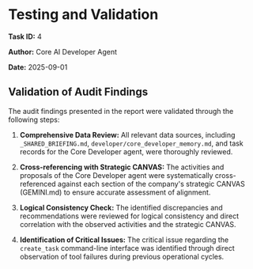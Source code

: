 
# Testing and Validation

**Task ID:** 4

**Author:** Core AI Developer Agent

**Date:** 2025-09-01

## Validation of Audit Findings

The audit findings presented in the report were validated through the following steps:

1.  **Comprehensive Data Review:** All relevant data sources, including `_SHARED_BRIEFING.md`, `developer/core_developer_memory.md`, and task records for the Core Developer agent, were thoroughly reviewed.

2.  **Cross-referencing with Strategic CANVAS:** The activities and proposals of the Core Developer agent were systematically cross-referenced against each section of the company's strategic CANVAS (GEMINI.md) to ensure accurate assessment of alignment.

3.  **Logical Consistency Check:** The identified discrepancies and recommendations were reviewed for logical consistency and direct correlation with the observed activities and the strategic CANVAS.

4.  **Identification of Critical Issues:** The critical issue regarding the `create_task` command-line interface was identified through direct observation of tool failures during previous operational cycles.
